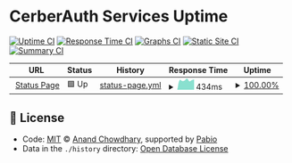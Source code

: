 # CerberAuth Services Uptime

[![Uptime CI](https://github.com/cerberauth/upptime/workflows/Uptime%20CI/badge.svg)](https://github.com/cerberauth/upptime/actions?query=workflow%3A%22Uptime+CI%22)
[![Response Time CI](https://github.com/cerberauth/upptime/workflows/Response%20Time%20CI/badge.svg)](https://github.com/cerberauth/upptime/actions?query=workflow%3A%22Response+Time+CI%22)
[![Graphs CI](https://github.com/cerberauth/upptime/workflows/Graphs%20CI/badge.svg)](https://github.com/cerberauth/upptime/actions?query=workflow%3A%22Graphs+CI%22)
[![Static Site CI](https://github.com/cerberauth/upptime/workflows/Static%20Site%20CI/badge.svg)](https://github.com/cerberauth/upptime/actions?query=workflow%3A%22Static+Site+CI%22)
[![Summary CI](https://github.com/cerberauth/upptime/workflows/Summary%20CI/badge.svg)](https://github.com/cerberauth/upptime/actions?query=workflow%3A%22Summary+CI%22)

<!--start: status pages-->
<!-- This summary is generated by Upptime (https://github.com/upptime/upptime) -->
<!-- Do not edit this manually, your changes will be overwritten -->
<!-- prettier-ignore -->
| URL | Status | History | Response Time | Uptime |
| --- | ------ | ------- | ------------- | ------ |
| <img alt="" src="https://icons.duckduckgo.com/ip3/status.cerberauth.com.ico" height="13"> [Status Page](https://status.cerberauth.com) | 🟩 Up | [status-page.yml](https://github.com/cerberauth/upptime/commits/HEAD/history/status-page.yml) | <details><summary><img alt="Response time graph" src="./graphs/status-page/response-time-week.png" height="20"> 434ms</summary><br><a href="https://status.cerberauth.com/history/status-page"><img alt="Response time 209" src="https://img.shields.io/endpoint?url=https%3A%2F%2Fraw.githubusercontent.com%2Fcerberauth%2Fupptime%2FHEAD%2Fapi%2Fstatus-page%2Fresponse-time.json"></a><br><a href="https://status.cerberauth.com/history/status-page"><img alt="24-hour response time 494" src="https://img.shields.io/endpoint?url=https%3A%2F%2Fraw.githubusercontent.com%2Fcerberauth%2Fupptime%2FHEAD%2Fapi%2Fstatus-page%2Fresponse-time-day.json"></a><br><a href="https://status.cerberauth.com/history/status-page"><img alt="7-day response time 434" src="https://img.shields.io/endpoint?url=https%3A%2F%2Fraw.githubusercontent.com%2Fcerberauth%2Fupptime%2FHEAD%2Fapi%2Fstatus-page%2Fresponse-time-week.json"></a><br><a href="https://status.cerberauth.com/history/status-page"><img alt="30-day response time 246" src="https://img.shields.io/endpoint?url=https%3A%2F%2Fraw.githubusercontent.com%2Fcerberauth%2Fupptime%2FHEAD%2Fapi%2Fstatus-page%2Fresponse-time-month.json"></a><br><a href="https://status.cerberauth.com/history/status-page"><img alt="1-year response time 209" src="https://img.shields.io/endpoint?url=https%3A%2F%2Fraw.githubusercontent.com%2Fcerberauth%2Fupptime%2FHEAD%2Fapi%2Fstatus-page%2Fresponse-time-year.json"></a></details> | <details><summary><a href="https://status.cerberauth.com/history/status-page">100.00%</a></summary><a href="https://status.cerberauth.com/history/status-page"><img alt="All-time uptime 99.68%" src="https://img.shields.io/endpoint?url=https%3A%2F%2Fraw.githubusercontent.com%2Fcerberauth%2Fupptime%2FHEAD%2Fapi%2Fstatus-page%2Fuptime.json"></a><br><a href="https://status.cerberauth.com/history/status-page"><img alt="24-hour uptime 100.00%" src="https://img.shields.io/endpoint?url=https%3A%2F%2Fraw.githubusercontent.com%2Fcerberauth%2Fupptime%2FHEAD%2Fapi%2Fstatus-page%2Fuptime-day.json"></a><br><a href="https://status.cerberauth.com/history/status-page"><img alt="7-day uptime 100.00%" src="https://img.shields.io/endpoint?url=https%3A%2F%2Fraw.githubusercontent.com%2Fcerberauth%2Fupptime%2FHEAD%2Fapi%2Fstatus-page%2Fuptime-week.json"></a><br><a href="https://status.cerberauth.com/history/status-page"><img alt="30-day uptime 97.30%" src="https://img.shields.io/endpoint?url=https%3A%2F%2Fraw.githubusercontent.com%2Fcerberauth%2Fupptime%2FHEAD%2Fapi%2Fstatus-page%2Fuptime-month.json"></a><br><a href="https://status.cerberauth.com/history/status-page"><img alt="1-year uptime 99.68%" src="https://img.shields.io/endpoint?url=https%3A%2F%2Fraw.githubusercontent.com%2Fcerberauth%2Fupptime%2FHEAD%2Fapi%2Fstatus-page%2Fuptime-year.json"></a></details>

<!--end: status pages-->

## 📄 License

- Code: [MIT](./LICENSE) © [Anand Chowdhary](https://anandchowdhary.com), supported by [Pabio](https://pabio.com)
- Data in the `./history` directory: [Open Database License](https://opendatacommons.org/licenses/odbl/1-0/)
